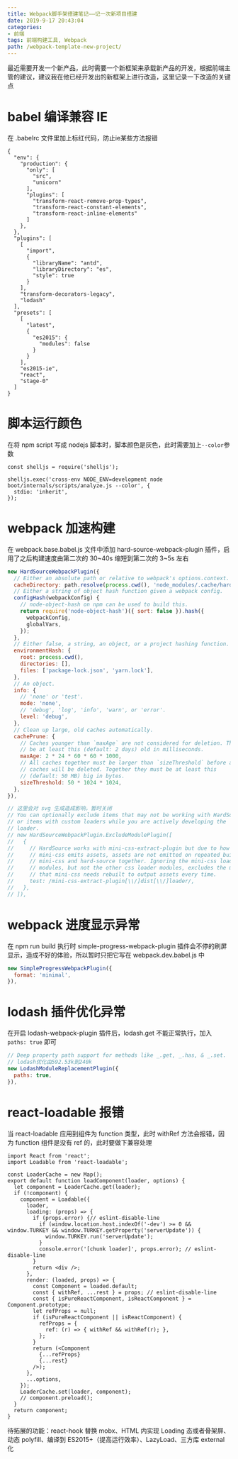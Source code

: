 ```yaml
---
title: Webpack脚手架搭建笔记——记一次新项目搭建
date: 2019-9-17 20:43:04
categories:
- 前端
tags: 前端构建工具, Webpack
path: /webpack-template-new-project/
---
```


最近需要开发一个新产品，此时需要一个新框架来承载新产品的开发，根据前端主管的建议，建议我在他已经开发出的新框架上进行改造，这里记录一下改造的关键点

# babel 编译兼容 IE

在 .babelrc 文件里加上标红代码，防止ie某些方法报错

```js{36}
{
  "env": {
    "production": {
      "only": [
        "src",
        "unicorn"
      ],
      "plugins": [
        "transform-react-remove-prop-types",
        "transform-react-constant-elements",
        "transform-react-inline-elements"
      ]
    },
  },
  "plugins": [
    [
      "import",
      {
        "libraryName": "antd",
        "libraryDirectory": "es",
        "style": true
      }
    ],
    "transform-decorators-legacy",
    "lodash"
  ],
  "presets": [
    [
      "latest",
      {
        "es2015": {
          "modules": false
        }
      }
    ],
    "es2015-ie",
    "react",
    "stage-0"
  ]
}
```

# 脚本运行颜色

在将 npm script 写成 nodejs 脚本时，脚本颜色是灰色，此时需要加上`--color`参数

```js{3}
const shelljs = require('shelljs');

shelljs.exec('cross-env NODE_ENV=development node boot/internals/scripts/analyze.js --color', {
  stdio: 'inherit',
});
```

# webpack 加速构建

在 webpack.base.babel.js 文件中添加 hard-source-webpack-plugin 插件，启用了之后构建速度由第二次的 30~40s 缩短到第二次的 3~5s 左右

```js
new HardSourceWebpackPlugin({
  // Either an absolute path or relative to webpack's options.context.
  cacheDirectory: path.resolve(process.cwd(), 'node_modules/.cache/hard-source/[confighash]'),
  // Either a string of object hash function given a webpack config.
  configHash(webpackConfig) {
    // node-object-hash on npm can be used to build this.
    return require('node-object-hash')({ sort: false }).hash({
      webpackConfig,
      globalVars,
    });
  },
  // Either false, a string, an object, or a project hashing function.
  environmentHash: {
    root: process.cwd(),
    directories: [],
    files: ['package-lock.json', 'yarn.lock'],
  },
  // An object.
  info: {
    // 'none' or 'test'.
    mode: 'none',
    // 'debug', 'log', 'info', 'warn', or 'error'.
    level: 'debug',
  },
  // Clean up large, old caches automatically.
  cachePrune: {
    // Caches younger than `maxAge` are not considered for deletion. They must
    // be at least this (default: 2 days) old in milliseconds.
    maxAge: 2 * 24 * 60 * 60 * 1000,
    // All caches together must be larger than `sizeThreshold` before any
    // caches will be deleted. Together they must be at least this
    // (default: 50 MB) big in bytes.
    sizeThreshold: 50 * 1024 * 1024,
  },
}),

// 这里会对 svg 生成造成影响，暂时关闭
// You can optionally exclude items that may not be working with HardSource
// or items with custom loaders while you are actively developing the
// loader.
// new HardSourceWebpackPlugin.ExcludeModulePlugin([
//   {
//     // HardSource works with mini-css-extract-plugin but due to how
//     // mini-css emits assets, assets are not emitted on repeated builds with
//     // mini-css and hard-source together. Ignoring the mini-css loader
//     // modules, but not the other css loader modules, excludes the modules
//     // that mini-css needs rebuilt to output assets every time.
//     test: /mini-css-extract-plugin[\\/]dist[\\/]loader/,
//   },
// ]),
```

# webpack 进度显示异常

在 npm run build 执行时 simple-progress-webpack-plugin 插件会不停的刷屏显示，造成不好的体验，所以暂时只把它写在 webpack.dev.babel.js 中

```js
new SimpleProgressWebpackPlugin({
  format: 'minimal',
}),
```

# lodash 插件优化异常

在开启 lodash-webpack-plugin 插件后，lodash.get 不能正常执行，加入 `paths: true` 即可

```js
// Deep property path support for methods like _.get, _.has, & _.set.
// lodash优化由592.53k到240k
new LodashModuleReplacementPlugin({
  paths: true,
}),
```

# react-loadable 报错

当 react-loadable 应用到组件为 function 类型，此时 withRef 方法会报错，因为 function 组件是没有 ref 的，此时要做下兼容处理

```js{22-28,30}
import React from 'react';
import Loadable from 'react-loadable';

const LoaderCache = new Map();
export default function loadComponent(loader, options) {
  let component = LoaderCache.get(loader);
  if (!component) {
    component = Loadable({
      loader,
      loading: (props) => {
        if (props.error) {// eslint-disable-line
          if (window.location.host.indexOf('-dev') >= 0 && window.TURKEY && window.TURKEY.getProperty('serverUpdate')) {
            window.TURKEY.run('serverUpdate');
          }
          console.error('[chunk loader]', props.error); // eslint-disable-line
        }
        return <div />;
      },
      render: (loaded, props) => {
        const Component = loaded.default;
        const { withRef, ...rest } = props; // eslint-disable-line
        const { isPureReactComponent, isReactComponent } = Component.prototype;
        let refProps = null;
        if (isPureReactComponent || isReactComponent) {
          refProps = {
            ref: (r) => { withRef && withRef(r); },
          };
        }
        return (<Component
          {...refProps}
          {...rest}
        />);
      },
      ...options,
    });
    LoaderCache.set(loader, component);
    // component.preload();
  }
  return component;
}
```

待拓展的功能：react-hook 替换 mobx、HTML 内实现 Loading 态或者骨架屏、动态 polyfill、编译到 ES2015+（提高运行效率）、LazyLoad、三方库 external 化
